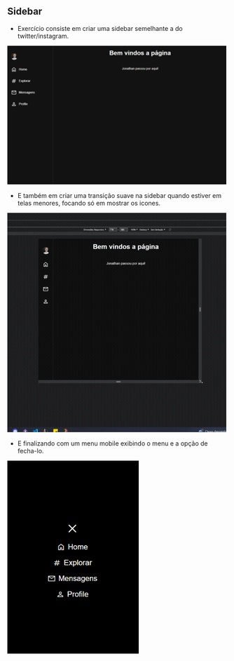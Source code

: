 ## Sidebar
- Exercício consiste em criar uma sidebar semelhante a do twitter/instagram.

<img width="500" src="sidebar-principal.png">

- E também em criar uma transição suave na sidebar quando estiver em telas menores, focando só em mostrar os icones.

<img width="500" src="sidebar.gif">

- E finalizando com um menu mobile exibindo o menu e a opção de fecha-lo.

<img width="300" src="sidebar-mobile.png">